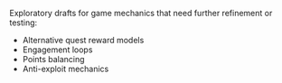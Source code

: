 Exploratory drafts for game mechanics that need further refinement or testing:
- Alternative quest reward models
- Engagement loops
- Points balancing
- Anti-exploit mechanics